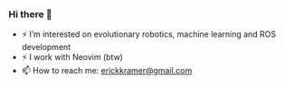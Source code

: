 ### Hi there 👋

<!--
**ErickKramer/erickkramer** is a ✨ _special_ ✨ repository because its `README.md` (this file) appears on your GitHub profile.

Here are some ideas to get you started:

- 🔭 I’m currently working on ...
- 🌱 I’m currently learning ...
- 👯 I’m looking to collaborate on ...
- 🤔 I’m looking for help with ...
- 💬 Ask me about ...
- 📫 How to reach me: ...
- 😄 Pronouns: ...
- ⚡ Fun fact: ...
-->

- ⚡ I’m interested on evolutionary robotics, machine learning and ROS development
- ⚡ I work with Neovim (btw)
- 📫 How to reach me: erickkramer@gmail.com
